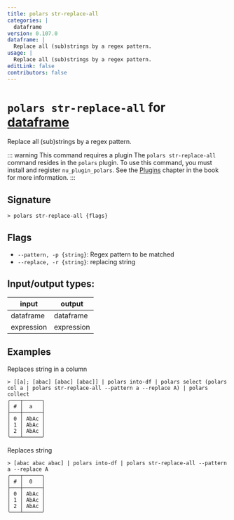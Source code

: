 ```yaml
---
title: polars str-replace-all
categories: |
  dataframe
version: 0.107.0
dataframe: |
  Replace all (sub)strings by a regex pattern.
usage: |
  Replace all (sub)strings by a regex pattern.
editLink: false
contributors: false
---
```

<!-- This file is automatically generated. Please edit the command in https://github.com/nushell/nushell instead. -->

# `polars str-replace-all` for [dataframe](/commands/categories/dataframe.md)

<div class='command-title'>Replace all (sub)strings by a regex pattern.</div>

::: warning This command requires a plugin
The `polars str-replace-all` command resides in the `polars` plugin.
To use this command, you must install and register `nu_plugin_polars`.
See the [Plugins](/book/plugins.html) chapter in the book for more information.
:::


## Signature

```> polars str-replace-all {flags} ```

## Flags

 -  `--pattern, -p {string}`: Regex pattern to be matched
 -  `--replace, -r {string}`: replacing string


## Input/output types:

| input      | output     |
| ---------- | ---------- |
| dataframe  | dataframe  |
| expression | expression |
## Examples

Replaces string in a column
```nu
> [[a]; [abac] [abac] [abac]] | polars into-df | polars select (polars col a | polars str-replace-all --pattern a --replace A) | polars collect
╭───┬──────╮
│ # │  a   │
├───┼──────┤
│ 0 │ AbAc │
│ 1 │ AbAc │
│ 2 │ AbAc │
╰───┴──────╯

```

Replaces string
```nu
> [abac abac abac] | polars into-df | polars str-replace-all --pattern a --replace A
╭───┬──────╮
│ # │  0   │
├───┼──────┤
│ 0 │ AbAc │
│ 1 │ AbAc │
│ 2 │ AbAc │
╰───┴──────╯

```
